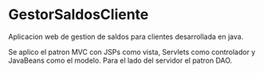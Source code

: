 # GestorSaldosCliente
Aplicacion web de gestion de saldos para clientes desarrollada en java.

Se aplico el patron MVC con JSPs como vista, Servlets como controlador y JavaBeans como el modelo.
Para el lado del servidor el patron DAO.
